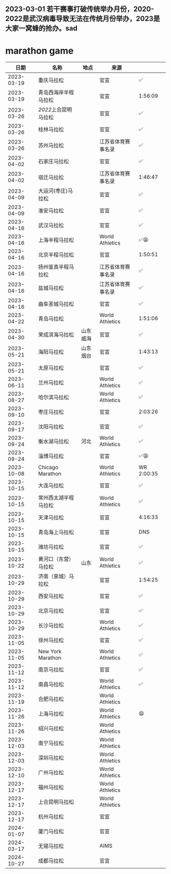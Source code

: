## 2023-03-01 若干赛事打破传统举办月份，2020-2022是武汉病毒导致无法在传统月份举办，2023是大家一窝蜂的抢办。sad

# marathon game

| 日期       | 名称                       | 地点       | 来源                |    |
| ---------- | -------------------------- | ---------- | ------------------- | -- |
| 2023-03-19 | 重庆马拉松                 |            | 官宣                | ✅ |
| 2023-03-19 | 青岛西海岸半程马拉松       |            | 官宣                | 1:56:09 |
| 2023-03-26 | *2022*上合昆明马拉松       |            | 官宣                | ✅ |
| 2023-03-26 | 桂林马拉松                 |            | 官宣                | ✅ |
| 2023-03-26 | 苏州马拉松                 |            | 江苏省体育赛事名录  | ✅ |
| 2023-04-02 | 石家庄马拉松               |            | 官宣                | ✅ |
| 2023-04-02 | 宿迁马拉松                 |            | 江苏省体育赛事名录  | 1:46:47 |
| 2023-04-09 | 大运河(枣庄)马拉松         |            | 官宣                | ✅ |
| 2023-04-09 | 淮安马拉松                 |            | 官宣                | ✅ |
| 2023-04-16 | 武汉马拉松                 |            | 官宣                | ✅ |
| 2023-04-16 | 上海半程马拉松             |            | World Athletics     | ✅😫 |
| 2023-04-16 | 北京半程马拉松             |            | 官宣                | 1:50:51 |
| 2023-04-16 | 扬州鉴真半程马拉松         |            | 江苏省体育赛事名录  | ✅ |
| 2023-04-16 | 盐城马拉松                 |            | 江苏省体育赛事名录  | ✅ |
| 2023-04-16 | 曲阜圣城马拉松             |            | 官宣                | ✅ |
| 2023-04-22 | 青岛马拉松                 |            | World Athletics     | 1:51:06 |
| 2023-04-30 | 荣成滨海马拉松             | 山东威海  | 官宣                | ✅ |
| 2023-05-21 | 海阳马拉松                 | 山东烟台  | 官宣                | 1:43:13 |
| 2023-05-21 | 太原马拉松                 |            | 官宣                | ✅ |
| 2023-06-11 | 兰州马拉松                 |            | World Athletics     | ✅ |
| 2023-08-27 | 哈尔滨马拉松               |            | World Athletics     | ✅ |
| 2023-09-10 | 枣庄马拉松                 |            | 官宣                | 2:03:26 |
| 2023-09-17 | 沈阳马拉松                 |            | 官宣                | ✅ |
| 2023-09-24 | 衡水湖马拉松               | 河北       | World Athletics     | ✅ |
| 2023-09-24 | 淄博马拉松                 |            | 官宣                | ✅😫 |
| 2023-10-08 | Chicago Marathon           |            | World Athletics     | WR 2:00:35 |
| 2023-10-15 | 大连马拉松                 |            | 官宣                | ✅ |
| 2023-10-15 | 常州西太湖半程马拉松       |            | World Athletics     | ✅ |
| 2023-10-15 | 天津马拉松                 |            | 官宣                | 4:16:33 |
| 2023-10-15 | 青岛海上马拉松             |            | 官宣                | DNS |
| 2023-10-15 | 潍坊马拉松                 |            | 官宣                | ✅ |
| 2023-10-22 | 黄河口（东营）马拉松       | 山东       | World Athletics     | ✅ |
| 2023-10-29 | 济南（泉城）马拉松         |            | 官宣                | 1:54:25 |
| 2023-10-29 | 西安马拉松                 |            | 官宣                | ✅ |
| 2023-10-29 | 北京马拉松                 |            | 官宣                | ✅ |
| 2023-10-29 | 长沙马拉松                 |            | World Athletics     | ✅ |
| 2023-11-05 | 徐州马拉松                 |            | 官宣                | ✅ |
| 2023-11-05 | New York Marathon          |            | World Athletics     | ✅ |
| 2023-11-12 | 南京马拉松                 |            | 官宣                | ✅ |
| 2023-11-12 | 南昌马拉松                 |            | World Athletics     | ✅ |
| 2023-11-19 | 合肥马拉松                 |            | World Athletics     |
| 2023-11-26 | 上海马拉松                 |            | World Athletics     | 😫 |
| 2023-11-26 | 绍兴马拉松                 |            | World Athletics     |
| 2023-12-03 | 南宁马拉松                 |            | World Athletics     |
| 2023-12-03 | 深圳马拉松                 |            | World Athletics     |
| 2023-12-10 | 广州马拉松                 |            | World Athletics     |
| 2023-12-17 | 福州马拉松                 |            | World Athletics     |
| 2023-12-17 | 上合昆明马拉松             |            | World Athletics     |
| 2023-12-17 | 杭州马拉松                 |            | 官宣                |
| 2024-01-07 | 厦门马拉松                 |            | 官宣                |
| 2024-03-17 | 无锡马拉松                 |            | AIMS                |
| 2024-10-27 | 成都马拉松                 |            | 官宣                |


